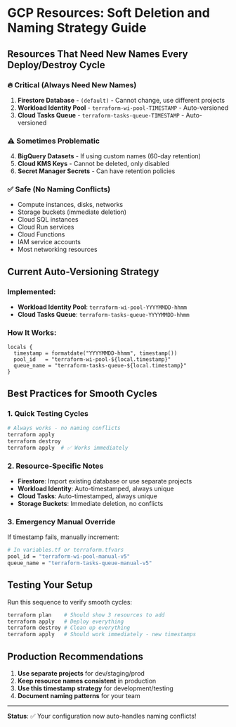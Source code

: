 # GCP Resources: Soft Deletion and Naming Strategy Guide

## Resources That Need New Names Every Deploy/Destroy Cycle

### 🔥 **Critical (Always Need New Names)**
1. **Firestore Database** - `(default)` - Cannot change, use different projects
2. **Workload Identity Pool** - `terraform-wi-pool-TIMESTAMP` - Auto-versioned
3. **Cloud Tasks Queue** - `terraform-tasks-queue-TIMESTAMP` - Auto-versioned

### ⚠️ **Sometimes Problematic**
4. **BigQuery Datasets** - If using custom names (60-day retention)
5. **Cloud KMS Keys** - Cannot be deleted, only disabled
6. **Secret Manager Secrets** - Can have retention policies

### ✅ **Safe (No Naming Conflicts)**
- Compute instances, disks, networks
- Storage buckets (immediate deletion)
- Cloud SQL instances  
- Cloud Run services
- Cloud Functions
- IAM service accounts
- Most networking resources

## Current Auto-Versioning Strategy

### Implemented:
- **Workload Identity Pool**: `terraform-wi-pool-YYYYMMDD-hhmm`
- **Cloud Tasks Queue**: `terraform-tasks-queue-YYYYMMDD-hhmm`

### How It Works:
```hcl
locals {
  timestamp = formatdate("YYYYMMDD-hhmm", timestamp())
  pool_id   = "terraform-wi-pool-${local.timestamp}"
  queue_name = "terraform-tasks-queue-${local.timestamp}"
}
```

## Best Practices for Smooth Cycles

### 1. **Quick Testing Cycles**
```bash
# Always works - no naming conflicts
terraform apply
terraform destroy
terraform apply  # ✅ Works immediately
```

### 2. **Resource-Specific Notes**
- **Firestore**: Import existing database or use separate projects
- **Workload Identity**: Auto-timestamped, always unique
- **Cloud Tasks**: Auto-timestamped, always unique
- **Storage Buckets**: Immediate deletion, no conflicts

### 3. **Emergency Manual Override**
If timestamp fails, manually increment:
```bash
# In variables.tf or terraform.tfvars
pool_id = "terraform-wi-pool-manual-v5"
queue_name = "terraform-tasks-queue-manual-v5"
```

## Testing Your Setup

Run this sequence to verify smooth cycles:
```bash
terraform plan    # Should show 3 resources to add
terraform apply   # Deploy everything
terraform destroy # Clean up everything  
terraform apply   # Should work immediately - new timestamps
```

## Production Recommendations

1. **Use separate projects** for dev/staging/prod
2. **Keep resource names consistent** in production
3. **Use this timestamp strategy** for development/testing
4. **Document naming patterns** for your team

---

**Status**: ✅ Your configuration now auto-handles naming conflicts!

